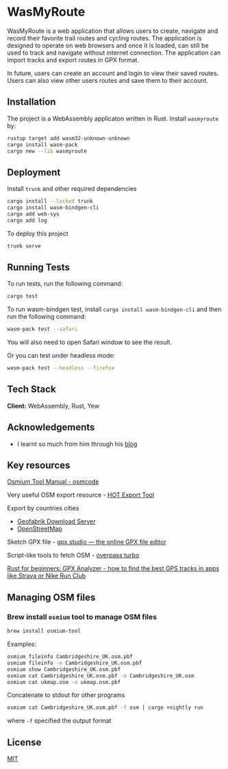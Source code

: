 # WasMyRoute

WasMyRoute is a web application that allows users to create, navigate and record their favorite trail routes and cycling routes. The application is designed to operate on web browsers and once it is loaded, can still be used to track and navigate without internet connection. The application can import tracks and export routes in GPX format.

In future, users can create an account and login to view their saved routes. Users can also view other users routes and save them to their account.

## Installation

The project is a WebAssembly applicaton written in Rust. Install `wasmyroute` by:

```bash
rustup target add wasm32-unknown-unknown
cargo install wasm-pack
cargo new --lib wasmyroute
```

## Deployment

Install `trunk` and other required dependencies

```bash
cargo install --locked trunk
cargo install wasm-bindgen-cli
cargo add web-sys
cargo add log
```

To deploy this project

```bash
trunk serve
```

## Running Tests

To run tests, run the following command:

```bash
cargo test
```

To run wasm-bindgen test, install `cargo install wasm-bindgen-cli` and then run the following command:

```bash
wasm-pack test --safari
```

You will also need to open Safari window to see the result.

Or you can test under headless mode:

```bash
wasm-pack test --headless --firefox
```

## Tech Stack

**Client:** WebAssembly, Rust, Yew

## Acknowledgements

- I learnt so much from him through his [blog](https://blogg.bekk.no/building-an-openstreetmap-app-in-rust-part-i-2adf72c75229)

## Key resources

[Osmium Tool Manual - osmcode](https://osmcode.org/osmium-tool/manual.html)

Very useful OSM export resource - [HOT Export Tool](https://export.hotosm.org/en/v3/exports/new/describe)

Export by countries cities

- [Geofabrik Download Server](http://download.geofabrik.de/europe/great-britain.html)
- [OpenStreetMap](https://www.openstreetmap.org/)

Sketch GPX file - [gpx.studio — the online GPX file editor](https://gpx.studio/)

Script-like tools to fetch OSM - [overpass turbo](https://overpass-turbo.eu/#)

[Rust for beginners: GPX Analyzer - how to find the best GPS tracks in apps like Strava or Nike Run Club](https://nixsanctuary.com/rust-for-beginners-gpx-analyzer-how-to-find-the-best-gps-tracks-in-apps-like-strava-or-nike-run-club/)

## Managing OSM files

### Brew install `osmium` tool to manage OSM files

```bash
brew install osmium-tool
```

Examples:

```bash
osmium fileinfo Cambridgeshire_UK.osm.pbf
osmium fileinfo -e Cambridgeshire_UK.osm.pbf
osmium show Cambridgeshire_UK.osm.pbf
osmium cat Cambridgeshire_UK.osm.pbf -o Cambridgeshire_UK.osm
osmium cat ukmap.osm -o ukmap.osm.pbf
```

Concatenate to stdout for other programs

```bash
osmium cat Cambridgeshire_UK.osm.pbf -f osm | cargo +nightly run
```

where `-f` specified the output format

## License

[MIT](https://choosealicense.com/licenses/mit/)
